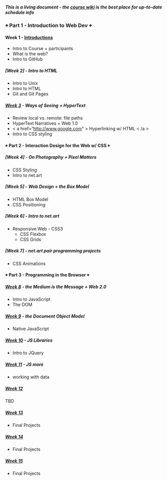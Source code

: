 ##### This is a living document - the [course wiki](https://github.com/IDMNYU/webDev_B_Fall2022/wiki) is the best place for up-to-date schedule info

### ⌖ Part 1 - Introduction to Web Dev ⌖
#### Week 1 - [Introductions]()
* Intro to Course + participants
* What is the web?
* Intro to GitHub 

##### [Week 2] -  Intro to HTML
* Intro to Unix
* Intro to HTML
* Git and Git Pages

##### [Week 3]() - Ways of Seeing + HyperText 
* Review local vs. remote: file paths
* HyperText Narratives + Web 1.0
* < a href=“http://www.google.com" > Hyperlinking w/ HTML < /a >
* Intro to CSS styling

#### ⌖ Part 2 - Interaction Design for the Web w/ CSS ⌖

##### [Week 4] - On Photography + Pixel Matters
* CSS Styling
* Intro to net.art

##### [Week 5] - Web Design + the Box Model
* HTML Box Model 
* CSS Positioning


##### [Week 6] - Intro to net.art
* Responsive Web - CSS3
  * CSS Flexbox 
  * CSS Grids

##### [Week 7] - net.art pair programming projects
* CSS Animations

#### ⌖ Part 3 - Programming in the Browser ⌖
##### [Week 8]() - the Medium is the Message + Web 2.0
* Intro to JavaScript
* The DOM

##### [Week 9]() - the Document Object Model
* Native JavaScript 

##### [Week 10]() - JS Libraries
* Intro to JQuery

##### [Week 11]() - JS more
* working with data

##### [Week 12]()
TBD
##### [Week 13]()
* Final Projects
##### [Week 14]()
* Final Projects 
##### [Week 15]()
* Final Projects
